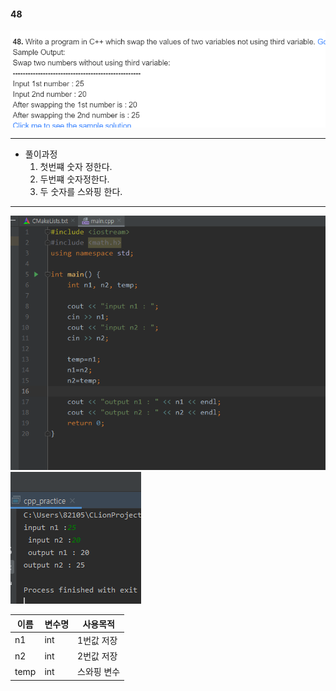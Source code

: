 #### 48

<img src="./48번.PNG">

***

- 풀이과정
  1. 첫번쨰 숫자 정한다.
  2. 두번쨰 숫자정한다.
  3. 두 숫자를 스와핑 한다.

***

<img src="./48소스.PNG">



<img src="./48답.PNG">



| 이름 | 변수명 | 사용목적    |
| ---- | ------ | ----------- |
| n1   | int    | 1번값 저장  |
| n2   | int    | 2번값 저장  |
| temp | int    | 스와핑 변수 |

